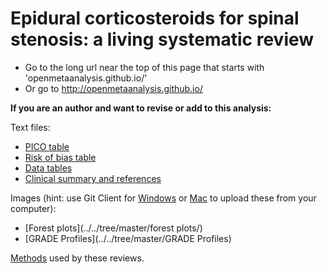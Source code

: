 Epidural corticosteroids for spinal stenosis: a living systematic review
============================================

* Go to the long url near the top of this page that starts with 'openmetaanalysis.github.io/'
* Or go to http://openmetaanalysis.github.io/

**If you are an author and want to revise or add to this analysis:**

Text files:
* [PICO table](../../tree/gh-pages/tables/pico.xml)
* [Risk of bias table](../../tree/gh-pages/tables/bias.xml)
* [Data tables](../../tree/master/data)
* [Clinical summary and references](../../tree/gh-pages/index.html)

Images (hint: use Git Client for [Windows](https://windows.github.com/) or [Mac](https://mac.github.com/) to upload these from your computer):
* [Forest plots](../../tree/master/forest plots/)
* [GRADE Profiles](../../tree/master/GRADE Profiles)

[Methods](https://github.com/openMetaAnalysis/_Methods/blob/master/README.md) used by these reviews.
